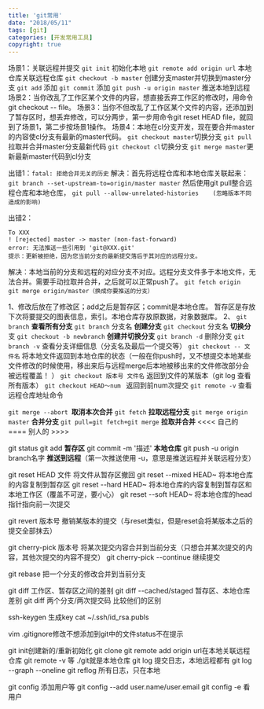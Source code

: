 ```yaml
---
title: 'git常用'
date: "2018/05/11"
tags: [git]
categories: [开发常用工具]
copyright: true
---
```

场景1：关联远程并提交
`git init` 初始化本地
`git remote add origin url` 本地仓库关联远程仓库
`git checkout -b master`  创建分支master并切换到master分支
`git add`  添加
`git commit` 添加
`git push -u origin master`  推送本地到远程
场景2：当你改乱了工作区某个文件的内容，想直接丢弃工作区的修改时，用命令git checkout -- file。
场景3：当你不但改乱了工作区某个文件的内容，还添加到了暂存区时，想丢弃修改，可以分两步，第一步用命令git reset HEAD file，就回到了场景1，第二步按场景1操作。
场景4：本地在cl分支开发，现在要合并master的内容使cl分支有最新的master代码。
      `git checkout master`切换分支
      `git pull`拉取并合并master分支最新代码 
      `git checkout cl`切换分支 
      `git merge master`更新最新master代码到cl分支
      
出错1：`fatal: 拒绝合并无关的历史`
解决：首先将远程仓库和本地仓库关联起来：
`git branch --set-upstream-to=origin/master master`
然后使用git pull整合远程仓库和本地仓库，
`git pull --allow-unrelated-histories    (忽略版本不同造成的影响)`

出错2：
```
To XXX
! [rejected] master -> master (non-fast-forward)
error: 无法推送一些引用到 'git@XXX.git'
提示：更新被拒绝，因为您当前分支的最新提交落后于其对应的远程分支。
```
解决：本地当前的分支和远程的对应分支不对应。远程分支文件多于本地文件，无法合并。需要手动拉取并合并，之后就可以正常push了。
`git fetch origin`  
`git merge origin/master（换成你要推送的分支）` 


1、修改后放在了修改区；add之后是暂存区；commit是本地仓库。
暂存区是存放下次将要提交的图表信息，索引。本地仓库存放原数据，对象数据库。
2、
`git branch` **查看所有分支**
`git branch` 分支名 **创建分支**
`git checkout` 分支名 **切换分**支
`git checkout -b newbranch` **创建并切换分支**
`git branch -d` 删除分支
`git branch -v` 查看分支详细信息（分支名及最后一个提交等）
`git checkout -- 文件名` 将本地文件返回到本地仓库的状态（一般在你push时，又不想提交本地某些文件修改的时候使用，移出来后与远程merge后本地被移出来的文件修改部分会被远程覆盖！    ）
`git checkout 版本号 文件名` 返回到文件的某版本（git log 查看所有版本）
`git checkout HEAD～num ` 返回到前num次提交
`git remote -v` 查看远程仓库地址命令

`git merge --abort `**取消本次合并**
`git fetch` **拉取远程分支**
`git merge origin master` **合并分支**
`git pull=git fetch+git merge` **拉取并合并**
<<<< 自己的 ==== 别人的 >>>>

git status 
git add  **暂存区**
git commit -m '描述' **本地仓库**
git push -u origin branch名字 **推送到远程**（第一次推送使用 -u，意思是推送远程并关联远程分支）

git reset HEAD 文件 将文件从暂存区撤回
git reset --mixed HEAD~ 将本地仓库的内容复制到暂存区
git reset --hard HEAD~ 将本地仓库的内容复制到暂存区和本地工作区（覆盖不可逆，要小心）
git reset --soft HEAD~ 将本地仓库的head指针指向前一次提交

git revert 版本号 撤销某版本的提交（与reset类似，但是reset会将某版本之后的提交全部抹去）

git cherry-pick 版本号 将某次提交内容合并到当前分支（只想合并某次提交的内容，其他次提交的内容不提交） 
git cherry-pick --continue 继续提交

git rebase 把一个分支的修改合并到当前分支

git diff 工作区、暂存区之间的差别
git diff --cached/staged 暂存区、本地仓库差别
git diff 两个分支/两次提交码 比较他们的区别

ssh-keygen 生成key
cat ~/.ssh/id_rsa.publs

vim .gitignore修改不想添加到git中的文件status不在提示

git init创建新的/重新初始化
git clone
git remote add origin url在本地关联远程仓库
git remote -v 等
./git就是本地仓库
git log 提交日志，本地远程都有
git log --graph --oneline 
git reflog 所有日志，只在本地

git config 添加用户等
git config --add user.name/user.email
git config -e 看用户